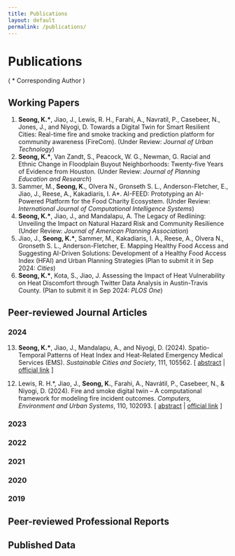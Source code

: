 ```yaml
---
title: Publications
layout: default
permalink: /publications/
---
```


<style>
.abstractcollapsed {
    display: none; /* Ensures the element is hidden by default */
}
</style>

# Publications
        
<p> ( * Corresponding Author ) </p>

## Working Papers
1.  <b>Seong, K.*</b>, Jiao, J., Lewis, R. H., Farahi, A., Navratil, P., Casebeer, N., Jones, J., and Niyogi, D.  Towards a Digital Twin for Smart Resilient Cities: Real-time fire and smoke tracking and prediction platform for community awareness (FireCom). (Under Review: _Journal of Urban Technology_)
2.  <b>Seong, K.*</b>, Van Zandt, S., Peacock, W. G., Newman, G. Racial and Ethnic Change in Floodplain Buyout Neighborhoods: Twenty-five Years of Evidence from Houston. (Under Review: _Journal of Planning Education and Research_)
3.  Sammer, M., <b>Seong, K.</b>, Olvera N., Gronseth S. L., Anderson-Fletcher, E., Jiao, J., Reese, A., Kakadiaris, I. A*. AI-FEED: Prototyping an AI-Powered Platform for the Food Charity Ecosystem. (Under Review: _International Journal of Computational Intelligence Systems_)
4.  <b>Seong, K.*</b>, Jiao, J., and Mandalapu, A. The Legacy of Redlining: Unveiling the Impact on Natural Hazard Risk and Community Resilience (Under Review: _Journal of American Planning Association_)
5.  Jiao, J., <b>Seong, K.*</b>, Sammer, M., Kakadiaris, I. A., Reese, A., Olvera N., Gronseth S. L., Anderson-Fletcher, E. Mapping Healthy Food Access and Suggesting AI-Driven Solutions: Development of a Healthy Food Access Index (HFAI) and Urban Planning Strategies (Plan to submit it in Sep 2024: _Cities_)
6.  <b>Seong, K.*</b>, Kota, S., Jiao, J. Assessing the Impact of Heat Vulnerability on Heat Discomfort through Twitter Data Analysis in Austin-Travis County. (Plan to submit it in Sep 2024: _PLOS One_)


## Peer-reviewed Journal Articles  

### 2024 
<ol start="13">
    <li>
        <b>Seong, K.*</b>, Jiao, J., Mandalapu, A., and Niyogi, D. (2024). Spatio-Temporal Patterns of Heat Index and Heat-Related Emergency Medical Services (EMS). <i>Sustainable Cities and Society</i>, 111, 105562. [ <a href="javascript:void(0);" onclick="showdropinfo('Spatio-temporal2024')">abstract</a> | <a href="https://linkinghub.elsevier.com/retrieve/pii/S2210670724003883" target="_blank">official link</a> ]
    </li>
</ol>

<div id='Spatio-temporal2024' class="abstractcollapsed" style="display:none;">
    Despite growing concerns about heat waves due to climate change and their health impacts, there has been limited research on patterns of extreme heat during summertime and their association with heat-related Emergency Medical Services (EMS) incidents. This study examines spatiotemporal patterns of the heat index (HI) and its relationship to heat-related EMS incidents in Austin-Travis County, Texas, focusing on the summers of 2020 and 2021. Collecting 47,838 heat-related EMS incidence cases and aggregating them at the tract level (N = 290), the research employs spatiotemporal analysis, spatial autocorrelation, K-means clustering, and geographically weighted Poisson regression to identify disparities in heat-related health outcomes. Key findings indicate a significant correlation between high HI frequency and intensity and increased EMS incidents, particularly in East Austin, underscoring the area’s heightened vulnerability to heat. The study also reveals that heat vulnerability and urban growth patterns are closely linked to the incidence of heat-related illnesses, and its impact varies by region. These results emphasize the critical need for targeted heat resilience strategies in urban planning and emergency response. This research merges socio-economic and environmental data to offer insights into heat-related health risks, informing targeted public health policies and urban planning for more equitable and effective interventions.<br>
</div>

<ol start="12">
    <li>
        Lewis, R. H.*, Jiao, J., <b>Seong, K.</b>, Farahi, A., Navrátil, P., Casebeer, N., & Niyogi, D. (2024). Fire and smoke digital twin – A computational framework for modeling fire incident outcomes. <i>Computers, Environment and Urban Systems</i>, 110, 102093. [ <a href="javascript:void(0);" onclick="showdropinfo('FireDT2024')">abstract</a> | <a href="https://linkinghub.elsevier.com/retrieve/pii/S019897152400022X" target="_blank">official link</a> ]
    </li>
</ol>

<div id='FireDT2024' class="abstractcollapsed" style="display:none;">
    Fires and burning are the chief causes of particulate matter (PM2.5), a key measurement of air quality in communities and cities worldwide. This work develops a live fire tracking platform to show active reported fires from over twenty cities in the U.S., as well as predict their smoke paths and impacts on the air quality of regions within their range. Specifically, our close to real-time tracking and predictions culminates in a digital twin to protect public health and inform the public of fire and air quality risk. This tool tracks fire incidents in real-time, utilizes the 3D building footprints of Austin to simulate smoke outputs, and predicts fire incident smoke falloffs within the complex city environment. Results from this study include a complete fire and smoke digital twin model for Austin. We work in cooperation with the City of Austin Fire Department to ensure the accuracy of our forecast and also show that air quality sensor density within our cities cannot validate urban fire presence. We additionally release code and methodology to replicate these results for any city in the world. This work paves the path for similar digital twin models to be developed and deployed to better protect the health and safety of citizens.<br>
</div>









### 2023 

### 2022

### 2021


### 2020


### 2019



## Peer-reviewed Professional Reports 



## Published Data 








